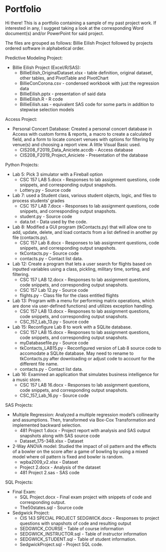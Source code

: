 # Portfolio
Hi there! This is a portfolio containing a sample of my past project work. If interested in any, I suggest taking a look at the corresponding Word document(s) and/or PowerPoint for said project.  

The files are grouped as follows: Billie Eilish Project followed by projects ordered software in alphabetical order.  
  
Predictive Modeling Project:
  - Billie Eilish Project (Excel/R/SAS):
      - BillieEilish_OriginalDataset.xlsx  - table definition, original dataset, other tables, and PivotTable and PivotChart
      - BillieConCorona.csv - condensed workbook with just the regression data
      - BillieEilish.pptx - presentation of said data
      - BillieEilish.R - R code
      - BillieEilish.sas - equivalent SAS code for some parts in addition to stepwise selection models

Access Project: 
  - Personal Concert Database: Created a personal concert database in Access with custom forms & reports, a macro to create a calculated field, and a form to locate concert venues with options for filtering by venue(s) and choosing a report view. A little Visual Basic used.
      - CIS208_F2019_Data_Aniciete.accdb - Access database
      - CIS208_F2019_Project_Aniciete - Presentation of the database

Python Projects:
  - Lab 5: Pick 3 simulator with a Fireball option
      - CSC 157 LAB 5.docx - Responses to lab assignment questions, code snippets, and corresponding output snapshots.
      - Lottery.py - Source code
  - Lab 7: used a Student class, various student objects, logic, and files to process students’ grades
      - CSC 157 LAB 7.docx - Responses to lab assignment questions, code snippets, and corresponding output snapshots.
      - student.py - Source code
      - data.txt - Data used by the code.
  - Lab 8: Modified a GUI program (tkContacts.py) that will allow one to add, update, delete, and load contacts from a list defined in another py file (contacts.py).
      - CSC 157 Lab 8.docx - Responses to lab assignment questions, code snippets, and corresponding output snapshots.
      - tkContacts.py - Source code
      - contacts.py - Contact list data.
  - Lab 12: Create a program that lets a user search for flights based on inputted variables using a class, pickling, military time, sorting, and filtering.
      - CSC 157 LAB 12.docx - Responses to lab assignment questions, code snippets, and corresponding output snapshots.
      - CSC 157 Lab 12.py - Source code
      - flights.py - Class file for the class entitled flights
  - Lab 13: Program with a menu for performing matrix operations, which are done via user-defined functions) and utilizes exception handling.
      - CSC 157 LAB 13.docx - Responses to lab assignment questions, code snippets, and corresponding output snapshots.
      - CSC_157_Lab_13.py - Source code
  - Lab 15: Reconfigure Lab 8 to work with a SQLite database.
      - CSC 157 LAB 15.docx - Responses to lab assignment questions, code snippets, and corresponding output snapshots.
      - myDatabasefile.py - Source code
      - tkContacts_LAB15.py - Reconfigured version of Lab 8 source code to accomodate a SQLite database. May need to rename to tkContacts.py after downloading or adjust code to account for the different file name.
      - contacts.py - Contact list data.
  - Lab 16: Examined an application that simulates business intelligence for a music store.
      - CSC 157 LAB 16.docx - Responses to lab assignment questions, code snippets, and corresponding output snapshots.
      - CSC_157_Lab_16.py - Source code
 
SAS Projects:
  - Multiple Regression: Analyzed a multiple regression model’s collinearity and assumptions. Then, transformed via Box-Cox Transformation and implemented backward selection.
      - 481 Project 1.docx - Project report with analysis and SAS output snapshots along with SAS source code
      - Dataset_175-348.xlsx - Dataset
  - 2-Way ANOVA model: Studied the impact of oil pattern and the effects of a bowler on the score after a game of bowling by using a mixed model where oil pattern is fixed and bowler is random.
      - wpba2009_v2.xlsx - Dataset
      - Project 2.docx - Analysis of the dataset
      - 481 Project 2.sas - SAS code

SQL Projects:
  - Final Exam:
      - SQL Project.docx - Final exam project with snippets of code and corresponding output.
      - The50states.sql - Source code
  - Sedgwick Project:
      - CIS 143 SPECIAL PROJECT SEDGWICK.docx - Responses to project questions with snapshots of code and resulting output
      - SEDGWICK_COURSE - Table of course information
      - SEDGWICK_INSTRUCTOR.sql - Table of instructor information
      - SEDGWICK_STUDENT.sql - Table of student information.
      - SedgwickProject.sql - Project SQL code.
    

      
    
